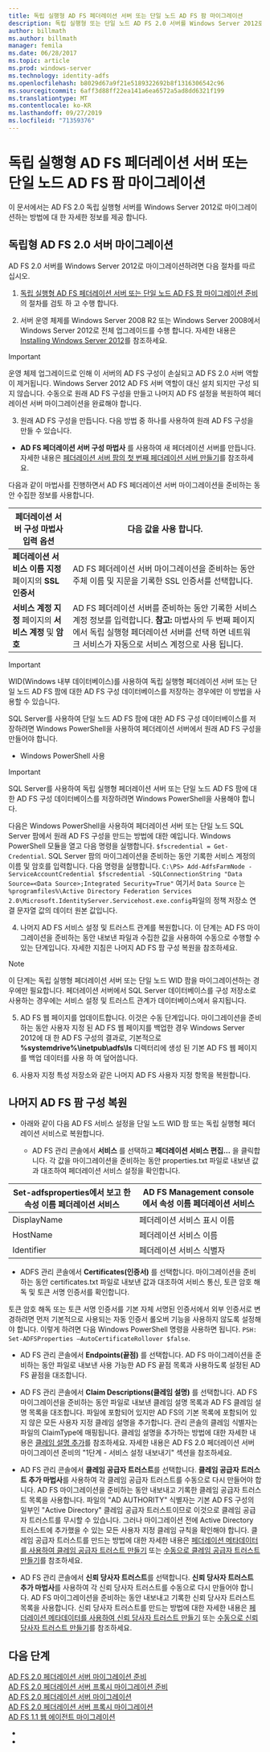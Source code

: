 ```yaml
---
title: 독립 실행형 AD FS 페더레이션 서버 또는 단일 노드 AD FS 팜 마이그레이션
description: 독립 실행형 또는 단일 노드 AD FS 2.0 서버를 Windows Server 2012로 마이그레이션하는 방법에 대 한 정보를 제공 합니다.
author: billmath
ms.author: billmath
manager: femila
ms.date: 06/28/2017
ms.topic: article
ms.prod: windows-server
ms.technology: identity-adfs
ms.openlocfilehash: b8029d67a9f21e5189322692b8f1316306542c96
ms.sourcegitcommit: 6aff3d88ff22ea141a6ea6572a5ad8dd6321f199
ms.translationtype: MT
ms.contentlocale: ko-KR
ms.lasthandoff: 09/27/2019
ms.locfileid: "71359376"
---
```

# <a name="migrate-a-stand-alone-ad-fs-federation-server-or-a-single-node-ad-fs-farm"></a>독립 실행형 AD FS 페더레이션 서버 또는 단일 노드 AD FS 팜 마이그레이션  
이 문서에서는 AD FS 2.0 독립 실행형 서버를 Windows Server 2012로 마이그레이션하는 방법에 대 한 자세한 정보를 제공 합니다.

## <a name="migrate-a-stand-alone-ad-fs-20-server"></a>독립형 AD FS 2.0 서버 마이그레이션

AD FS 2.0 서버를 Windows Server 2012로 마이그레이션하려면 다음 절차를 따르십시오.
  
1.  [독립 실행형 AD FS 페더레이션 서버 또는 단일 노드 AD FS 팜 마이그레이션 준비](prepare-to-migrate-a-stand-alone-ad-fs-federation-server.md)의 절차를 검토 하 고 수행 합니다.  
  
2.  서버 운영 체제를 Windows Server 2008 R2 또는 Windows Server 2008에서 Windows Server 2012로 전체 업그레이드를 수행 합니다. 자세한 내용은 [Installing Windows Server 2012](https://technet.microsoft.com/library/jj134246.aspx)를 참조하세요.  
  
> [!IMPORTANT]
>  운영 체제 업그레이드로 인해 이 서버의 AD FS 구성이 손실되고 AD FS 2.0 서버 역할이 제거됩니다. Windows Server 2012 AD FS 서버 역할이 대신 설치 되지만 구성 되지 않습니다. 수동으로 원래 AD FS 구성을 만들고 나머지 AD FS 설정을 복원하여 페더레이션 서버 마이그레이션을 완료해야 합니다.  
  
3. 원래 AD FS 구성을 만듭니다. 다음 방법 중 하나를 사용하여 원래 AD FS 구성을 만들 수 있습니다.  
  
-   **AD FS 페더레이션 서버 구성 마법사** 를 사용하여 새 페더레이션 서버를 만듭니다. 자세한 내용은 [페더레이션 서버 팜의 첫 번째 페더레이션 서버 만들기](Create-the-First-Federation-Server-in-a-Federation-Server-Farm.md)를 참조하세요.  
  
다음과 같이 마법사를 진행하면서 AD FS 페더레이션 서버 마이그레이션을 준비하는 동안 수집한 정보를 사용합니다.  
  
 |**페더레이션 서버 구성 마법사 입력 옵션**|**다음 값을 사용 합니다.**| 
|-----|-----| 
|**페더레이션 서비스 이름 지정** 페이지의 **SSL 인증서**|AD FS 페더레이션 서버 마이그레이션을 준비하는 동안 주체 이름 및 지문을 기록한 SSL 인증서를 선택합니다.|  
|**서비스 계정 지정** 페이지의 **서비스 계정** 및 **암호**|AD FS 페더레이션 서버를 준비하는 동안 기록한 서비스 계정 정보를 입력합니다. **참고:**  마법사의 두 번째 페이지에서 독립 실행형 페더레이션 서버를 선택 하면 네트워크 서비스가 자동으로 서비스 계정으로 사용 됩니다.|  
  
> [!IMPORTANT] 
> WID(Windows 내부 데이터베이스)를 사용하여 독립 실행형 페더레이션 서버 또는 단일 노드 AD FS 팜에 대한 AD FS 구성 데이터베이스를 저장하는 경우에만 이 방법을 사용할 수 있습니다.  
>
>  SQL Server를 사용하여 단일 노드 AD FS 팜에 대한 AD FS 구성 데이터베이스를 저장하려면 Windows PowerShell을 사용하여 페더레이션 서버에서 원래 AD FS 구성을 만들어야 합니다.  
  
-   Windows PowerShell 사용  
  
> [!IMPORTANT]
>  SQL Server를 사용하여 독립 실행형 페더레이션 서버 또는 단일 노드 AD FS 팜에 대한 AD FS 구성 데이터베이스를 저장하려면 Windows PowerShell을 사용해야 합니다.  
  
다음은 Windows PowerShell을 사용하여 페더레이션 서버 또는 단일 노드 SQL Server 팜에서 원래 AD FS 구성을 만드는 방법에 대한 예입니다.  Windows PowerShell 모듈을 열고 다음 명령을 실행합니다. `$fscredential = Get-Credential`. SQL Server 팜의 마이그레이션을 준비하는 동안 기록한 서비스 계정의 이름 및 암호를 입력합니다. 다음 명령을 실행합니다. `C:\PS> Add-AdfsFarmNode -ServiceAccountCredential $fscredential -SQLConnectionString "Data Source=<Data Source>;Integrated Security=True"` 여기서 `Data Source` 는 `%programfiles%\Active Directory Federation Services 2.0\Microsoft.IdentityServer.Servicehost.exe.config`파일의 정책 저장소 연결 문자열 값의 데이터 원본 값입니다.  
  
4. 나머지 AD FS 서비스 설정 및 트러스트 관계를 복원합니다. 이 단계는 AD FS 마이그레이션을 준비하는 동안 내보낸 파일과 수집한 값을 사용하여 수동으로 수행할 수 있는 단계입니다. 자세한 지침은 나머지 AD FS 팜 구성 복원을 참조하세요.  
  
> [!NOTE]
>  이 단계는 독립 실행형 페더레이션 서버 또는 단일 노드 WID 팜을 마이그레이션하는 경우에만 필요합니다.  페더레이션 서버에서 SQL Server 데이터베이스를 구성 저장소로 사용하는 경우에는 서비스 설정 및 트러스트 관계가 데이터베이스에서 유지됩니다.  
  
5. AD FS 웹 페이지를 업데이트합니다. 이것은 수동 단계입니다. 마이그레이션을 준비 하는 동안 사용자 지정 된 AD FS 웹 페이지를 백업한 경우 Windows Server 2012에 대 한 AD FS 구성의 결과로, 기본적으로 **%systemdrive%\inetpub\adfs\ls** 디렉터리에 생성 된 기본 AD FS 웹 페이지를 백업 데이터를 사용 하 여 덮어씁니다.  
  
6. 사용자 지정 특성 저장소와 같은 나머지 AD FS 사용자 지정 항목을 복원합니다.  
  
## <a name="restoring-the-remaining-ad-fs-farm-configuration"></a>나머지 AD FS 팜 구성 복원  
  
-   아래와 같이 다음 AD FS 서비스 설정을 단일 노드 WID 팜 또는 독립 실행형 페더레이션 서비스로 복원합니다.  
  
    -   AD FS 관리 콘솔에서 **서비스** 를 선택하고 **페더레이션 서비스 편집...** 을 클릭합니다. 각 값을 마이그레이션을 준비하는 동안 properties.txt 파일로 내보낸 값과 대조하여 페더레이션 서비스 설정을 확인합니다.  
  
    
|**Set-adfsproperties에서 보고 한 속성 이름 페더레이션 서비스**|**AD FS Management console에서 속성 이름 페더레이션 서비스**|  
|-----|-----|
|DisplayName|페더레이션 서비스 표시 이름|  
|HostName|페더레이션 서비스 이름|  
|Identifier|페더레이션 서비스 식별자|  
  
-   ADFS 관리 콘솔에서 **Certificates(인증서)** 를 선택합니다. 마이그레이션을 준비하는 동안 certificates.txt 파일로 내보낸 값과 대조하여 서비스 통신, 토큰 암호 해독 및 토큰 서명 인증서를 확인합니다.  
  
토큰 암호 해독 또는 토큰 서명 인증서를 기본 자체 서명된 인증서에서 외부 인증서로 변경하려면 먼저 기본적으로 사용되는 자동 인증서 롤오버 기능을 사용하지 않도록 설정해야 합니다.  이렇게 하려면 다음 Windows PowerShell 명령을 사용하면 됩니다. `PSH: Set-ADFSProperties –AutoCertificateRollover $false`.  
  
-   AD FS 관리 콘솔에서 **Endpoints(끝점)** 를 선택합니다. AD FS 마이그레이션을 준비하는 동안 파일로 내보낸 사용 가능한 AD FS 끝점 목록과 사용하도록 설정된 AD FS 끝점을 대조합니다.  
  
-   AD FS 관리 콘솔에서 **Claim Descriptions(클레임 설명)** 를 선택합니다. AD FS 마이그레이션을 준비하는 동안 파일로 내보낸 클레임 설명 목록과 AD FS 클레임 설명 목록을 대조합니다. 파일에 포함되어 있지만 AD FS의 기본 목록에 포함되어 있지 않은 모든 사용자 지정 클레임 설명을 추가합니다.  관리 콘솔의 클레임 식별자는 파일의 ClaimType에 매핑됩니다.  클레임 설명을 추가하는 방법에 대한 자세한 내용은 [클레임 설명 추가](../operations/add-a-claim-description.md)를 참조하세요. 자세한 내용은 AD FS 2.0 페더레이션 서버 마이그레이션 준비의 "1단계 - 서비스 설정 내보내기" 섹션을 참조하세요.  
  
-   AD FS 관리 콘솔에서 **클레임 공급자 트러스트**를 선택합니다. **클레임 공급자 트러스트 추가 마법사**를 사용하여 각 클레임 공급자 트러스트를 수동으로 다시 만들어야 합니다.  AD FS 마이그레이션을 준비하는 동안 내보내고 기록한 클레임 공급자 트러스트 목록을 사용합니다. 파일의 "AD AUTHORITY" 식별자는 기본 AD FS 구성의 일부인 "Active Directory" 클레임 공급자 트러스트이므로 이것으로 클레임 공급자 트러스트를 무시할 수 있습니다.  그러나 마이그레이션 전에 Active Directory 트러스트에 추가했을 수 있는 모든 사용자 지정 클레임 규칙을 확인해야 합니다. 클레임 공급자 트러스트를 만드는 방법에 대한 자세한 내용은 [페더레이션 메타데이터를 사용하여 클레임 공급자 트러스트 만들기](../operations/create-a-claims-provider-trust.md#to-create-a-claims-provider-trust-using-federation-metadata) 또는 [수동으로 클레임 공급자 트러스트 만들기](../operations/create-a-claims-provider-trust.md#to-create-a-claims-provider-trust-manually)를 참조하세요.  
  
-   AD FS 관리 콘솔에서 **신뢰 당사자 트러스트**를 선택합니다. **신뢰 당사자 트러스트 추가 마법사**를 사용하여 각 신뢰 당사자 트러스트를 수동으로 다시 만들어야 합니다. AD FS 마이그레이션을 준비하는 동안 내보내고 기록한 신뢰 당사자 트러스트 목록을 사용합니다. 신뢰 당사자 트러스트를 만드는 방법에 대한 자세한 내용은 [페더레이션 메타데이터를 사용하여 신뢰 당사자 트러스트 만들기](../operations/create-a-relying-party-trust.md#to-create-a-claims-aware-relying-party-trust-using-federation-metadata) 또는 [수동으로 신뢰 당사자 트러스트 만들기](../operations/create-a-relying-party-trust.md#to-create-a-claims-aware-relying-party-trust-manually)를 참조하세요. 

## <a name="next-steps"></a>다음 단계
 [AD FS 2.0 페더레이션 서버 마이그레이션 준비](prepare-to-migrate-ad-fs-fed-server.md)   
 [AD FS 2.0 페더레이션 서버 프록시  마이그레이션 준비](prepare-to-migrate-ad-fs-fed-proxy.md)  
 [AD FS 2.0 페더레이션 서버 마이그레이션](migrate-the-ad-fs-fed-server.md)   
 [AD FS 2.0 페더레이션 서버 프록시  마이그레이션](migrate-the-ad-fs-2-fed-server-proxy.md)  
 [AD FS 1.1 웹 에이전트 마이그레이션](migrate-the-ad-fs-web-agent.md)




-   
-    